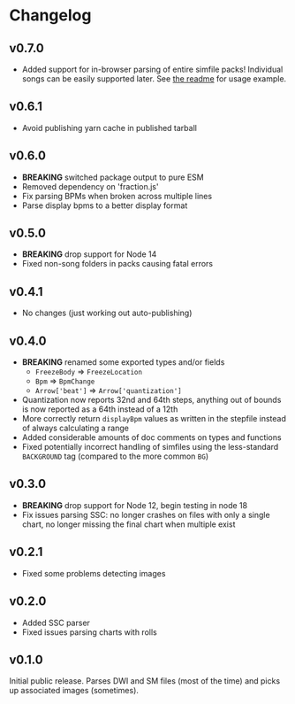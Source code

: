 # Changelog

## v0.7.0

- Added support for in-browser parsing of entire simfile packs! Individual songs can be easily supported later. See [the readme](./README.md) for usage example.

## v0.6.1

- Avoid publishing yarn cache in published tarball

## v0.6.0

- **BREAKING** switched package output to pure ESM
- Removed dependency on 'fraction.js'
- Fix parsing BPMs when broken across multiple lines
- Parse display bpms to a better display format

## v0.5.0

- **BREAKING** drop support for Node 14
- Fixed non-song folders in packs causing fatal errors

## v0.4.1

- No changes (just working out auto-publishing)

## v0.4.0

- **BREAKING** renamed some exported types and/or fields
  - `FreezeBody` => `FreezeLocation`
  - `Bpm` => `BpmChange`
  - `Arrow['beat']` => `Arrow['quantization']`
- Quantization now reports 32nd and 64th steps, anything out of bounds is now reported as a 64th instead of a 12th
- More correctly return `displayBpm` values as written in the stepfile instead of always calculating a range
- Added considerable amounts of doc comments on types and functions
- Fixed potentially incorrect handling of simfiles using the less-standard `BACKGROUND` tag (compared to the more common `BG`)

## v0.3.0

- **BREAKING** drop support for Node 12, begin testing in node 18
- Fix issues parsing SSC: no longer crashes on files with only a single chart, no longer missing the final chart when multiple exist

## v0.2.1

- Fixed some problems detecting images

## v0.2.0

- Added SSC parser
- Fixed issues parsing charts with rolls

## v0.1.0

Initial public release. Parses DWI and SM files (most of the time) and picks up associated images (sometimes).
